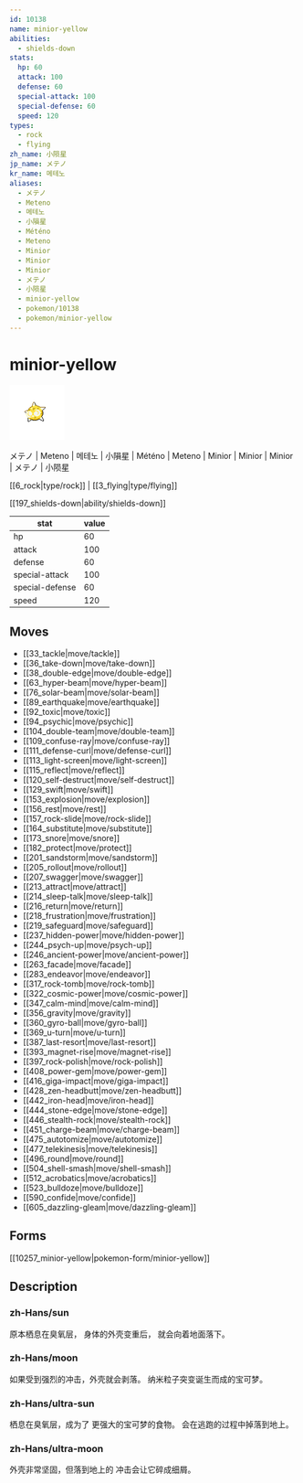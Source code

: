 ```yaml
---
id: 10138
name: minior-yellow
abilities:
  - shields-down
stats:
  hp: 60
  attack: 100
  defense: 60
  special-attack: 100
  special-defense: 60
  speed: 120
types:
  - rock
  - flying
zh_name: 小陨星
jp_name: メテノ
kr_name: 메테노
aliases:
  - メテノ
  - Meteno
  - 메테노
  - 小隕星
  - Météno
  - Meteno
  - Minior
  - Minior
  - Minior
  - メテノ
  - 小陨星
  - minior-yellow
  - pokemon/10138
  - pokemon/minior-yellow
---
```

# minior-yellow

![](https://raw.githubusercontent.com/PokeAPI/sprites/master/sprites/pokemon/10138.png)

メテノ | Meteno | 메테노 | 小隕星 | Météno | Meteno | Minior | Minior | Minior | メテノ | 小陨星

[[6_rock|type/rock]] | [[3_flying|type/flying]]

[[197_shields-down|ability/shields-down]]

|stat|value|
|---|---|
|hp|60|
|attack|100|
|defense|60|
|special-attack|100|
|special-defense|60|
|speed|120|


## Moves

- [[33_tackle|move/tackle]]
- [[36_take-down|move/take-down]]
- [[38_double-edge|move/double-edge]]
- [[63_hyper-beam|move/hyper-beam]]
- [[76_solar-beam|move/solar-beam]]
- [[89_earthquake|move/earthquake]]
- [[92_toxic|move/toxic]]
- [[94_psychic|move/psychic]]
- [[104_double-team|move/double-team]]
- [[109_confuse-ray|move/confuse-ray]]
- [[111_defense-curl|move/defense-curl]]
- [[113_light-screen|move/light-screen]]
- [[115_reflect|move/reflect]]
- [[120_self-destruct|move/self-destruct]]
- [[129_swift|move/swift]]
- [[153_explosion|move/explosion]]
- [[156_rest|move/rest]]
- [[157_rock-slide|move/rock-slide]]
- [[164_substitute|move/substitute]]
- [[173_snore|move/snore]]
- [[182_protect|move/protect]]
- [[201_sandstorm|move/sandstorm]]
- [[205_rollout|move/rollout]]
- [[207_swagger|move/swagger]]
- [[213_attract|move/attract]]
- [[214_sleep-talk|move/sleep-talk]]
- [[216_return|move/return]]
- [[218_frustration|move/frustration]]
- [[219_safeguard|move/safeguard]]
- [[237_hidden-power|move/hidden-power]]
- [[244_psych-up|move/psych-up]]
- [[246_ancient-power|move/ancient-power]]
- [[263_facade|move/facade]]
- [[283_endeavor|move/endeavor]]
- [[317_rock-tomb|move/rock-tomb]]
- [[322_cosmic-power|move/cosmic-power]]
- [[347_calm-mind|move/calm-mind]]
- [[356_gravity|move/gravity]]
- [[360_gyro-ball|move/gyro-ball]]
- [[369_u-turn|move/u-turn]]
- [[387_last-resort|move/last-resort]]
- [[393_magnet-rise|move/magnet-rise]]
- [[397_rock-polish|move/rock-polish]]
- [[408_power-gem|move/power-gem]]
- [[416_giga-impact|move/giga-impact]]
- [[428_zen-headbutt|move/zen-headbutt]]
- [[442_iron-head|move/iron-head]]
- [[444_stone-edge|move/stone-edge]]
- [[446_stealth-rock|move/stealth-rock]]
- [[451_charge-beam|move/charge-beam]]
- [[475_autotomize|move/autotomize]]
- [[477_telekinesis|move/telekinesis]]
- [[496_round|move/round]]
- [[504_shell-smash|move/shell-smash]]
- [[512_acrobatics|move/acrobatics]]
- [[523_bulldoze|move/bulldoze]]
- [[590_confide|move/confide]]
- [[605_dazzling-gleam|move/dazzling-gleam]]

## Forms



[[10257_minior-yellow|pokemon-form/minior-yellow]]

## Description

### zh-Hans/sun

原本栖息在臭氧层，
身体的外壳变重后，
就会向着地面落下。

### zh-Hans/moon

如果受到强烈的冲击，外壳就会剥落。
纳米粒子突变诞生而成的宝可梦。

### zh-Hans/ultra-sun

栖息在臭氧层，成为了
更强大的宝可梦的食物。
会在逃跑的过程中掉落到地上。

### zh-Hans/ultra-moon

外壳非常坚固，但落到地上的
冲击会让它碎成细屑。

